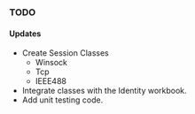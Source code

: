 ### TODO

#### Updates
* Create Session Classes
  * Winsock
  * Tcp
  * IEEE488
* Integrate classes with the Identity workbook.
* Add unit testing code.
